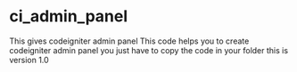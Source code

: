 # ci_admin_panel
This gives codeigniter admin panel
This code helps you to create codeigniter admin panel you just have to copy the code in your folder
this is version 1.0
